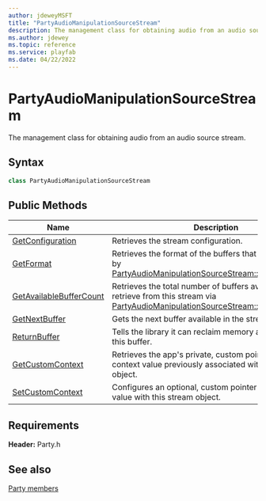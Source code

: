 ```yaml
---
author: jdeweyMSFT
title: "PartyAudioManipulationSourceStream"
description: The management class for obtaining audio from an audio source stream.
ms.author: jdewey
ms.topic: reference
ms.service: playfab
ms.date: 04/22/2022
---
```


# PartyAudioManipulationSourceStream  

The management class for obtaining audio from an audio source stream.  

## Syntax  
  
```cpp  
class PartyAudioManipulationSourceStream  
```  
  
## Public Methods  
  
| Name | Description |  
| --- | --- |  
| [GetConfiguration](methods/partyaudiomanipulationsourcestream_getconfiguration.md) | Retrieves the stream configuration. |  
| [GetFormat](methods/partyaudiomanipulationsourcestream_getformat.md) | Retrieves the format of the buffers that will be provided by [PartyAudioManipulationSourceStream::GetNextBuffer()](methods/partyaudiomanipulationsourcestream_getnextbuffer.md). |  
| [GetAvailableBufferCount](methods/partyaudiomanipulationsourcestream_getavailablebuffercount.md) | Retrieves the total number of buffers available to retrieve from this stream via [PartyAudioManipulationSourceStream::GetNextBuffer()](methods/partyaudiomanipulationsourcestream_getnextbuffer.md). |  
| [GetNextBuffer](methods/partyaudiomanipulationsourcestream_getnextbuffer.md) | Gets the next buffer available in the stream. |  
| [ReturnBuffer](methods/partyaudiomanipulationsourcestream_returnbuffer.md) | Tells the library it can reclaim memory associated with this buffer. |  
| [GetCustomContext](methods/partyaudiomanipulationsourcestream_getcustomcontext.md) | Retrieves the app's private, custom pointer-sized context value previously associated with this stream object. |  
| [SetCustomContext](methods/partyaudiomanipulationsourcestream_setcustomcontext.md) | Configures an optional, custom pointer-sized context value with this stream object. |  

  
  
## Requirements  
  
**Header:** Party.h
  
## See also  
[Party members](../../party_members.md)  

  
  
  
